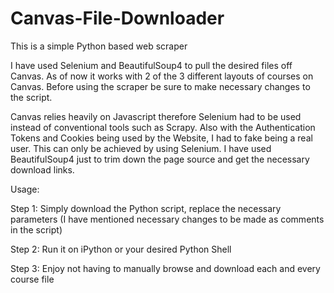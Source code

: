 # Canvas-File-Downloader

This is a simple Python based web scraper

I have used Selenium and BeautifulSoup4 to pull the desired files off Canvas. As of now it works with 2 of the 3 different layouts of courses on Canvas. Before using the scraper be sure to make necessary changes to the script.

Canvas relies heavily on Javascript therefore Selenium had to be used instead of conventional tools such as Scrapy. Also with the Authentication Tokens and Cookies being used by the Website, I had to fake being a real user. This can only be achieved by using Selenium. I have used BeautifulSoup4 just to trim down the page source and get the necessary download links.

Usage: 

Step 1: Simply download the Python script, replace the necessary parameters (I have mentioned necessary changes to be made as comments in the script)

Step 2: Run it on iPython or your desired Python Shell

Step 3: Enjoy not having to manually browse and download each and every course file

